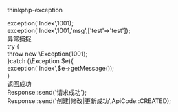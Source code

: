 thinkphp-exception

exception('Index',1001);  
exception('Index',1001,'msg',['test'=>'test']);  
异常捕捉  
try {  
    throw new \Exception(1001);  
}catch (\Exception $e){  
    exception('Index',$e->getMessage());  
}  
返回成功  
Response::send('请求成功');  
Response::send('创建|修改|更新成功',ApiCode::CREATED);  
